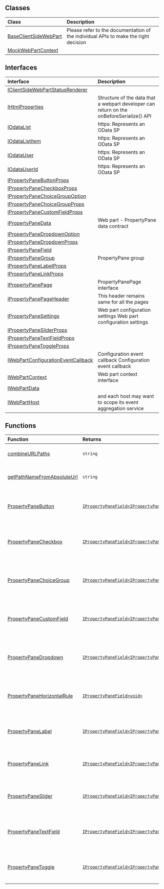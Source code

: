 


## Classes

| Class	   |  Description |
|:-------------|:---------------|
| [BaseClientSideWebPart](baseclientsidewebpart.md)     | Please refer to the documentation of the individual APIs to make the right decision |
| [MockWebPartContext](mockwebpartcontext.md)     |  |



## Interfaces

| Interface	   |  Description |
|:-------------|:---------------|
| [IClientSideWebPartStatusRenderer](iclientsidewebpartstatusrenderer.md)   |   |
| [IHtmlProperties](ihtmlproperties.md)   |   Structure of the data that a webpart developer can return on the onBeforeSerialize() API  |
| [IOdataList](iodatalist.md)   | https:  Represents an OData SP  |
| [IOdataListItem](iodatalistitem.md)   | https:  Represents an OData SP  |
| [IOdataUser](iodatauser.md)   | https:  Represents an OData SP  |
| [IOdataUserId](iodatauserid.md)   | https:  Represents an OData SP  |
| [IPropertyPaneButtonProps](ipropertypanebuttonprops.md)   |   |
| [IPropertyPaneCheckboxProps](ipropertypanecheckboxprops.md)   |   |
| [IPropertyPaneChoiceGroupOption](ipropertypanechoicegroupoption.md)   |   |
| [IPropertyPaneChoiceGroupProps](ipropertypanechoicegroupprops.md)   |   |
| [IPropertyPaneCustomFieldProps](ipropertypanecustomfieldprops.md)   |   |
| [IPropertyPaneData](ipropertypanedata.md)   | Web part - PropertyPane data contract  |
| [IPropertyPaneDropdownOption](ipropertypanedropdownoption.md)   |   |
| [IPropertyPaneDropdownProps](ipropertypanedropdownprops.md)   |   |
| [IPropertyPaneField](ipropertypanefield.md)   |   |
| [IPropertyPaneGroup](ipropertypanegroup.md)   | PropertyPane group  |
| [IPropertyPaneLabelProps](ipropertypanelabelprops.md)   |   |
| [IPropertyPaneLinkProps](ipropertypanelinkprops.md)   |   |
| [IPropertyPanePage](ipropertypanepage.md)   | PropertyPanePage interface  |
| [IPropertyPanePageHeader](ipropertypanepageheader.md)   | This header remains same for all the pages  |
| [IPropertyPaneSettings](ipropertypanesettings.md)   | Web part configuration settings  Web part configuration settings  |
| [IPropertyPaneSliderProps](ipropertypanesliderprops.md)   |   |
| [IPropertyPaneTextFieldProps](ipropertypanetextfieldprops.md)   |   |
| [IPropertyPaneToggleProps](ipropertypanetoggleprops.md)   |   |
| [IWebPartConfigurationEventCallback](iwebpartconfigurationeventcallback.md)   | Configuration event callback  Configuration event callback  |
| [IWebPartContext](iwebpartcontext.md)   | Web part context interface  |
| [IWebPartData](iwebpartdata.md)   |   |
| [IWebPartHost](iwebparthost.md)   | and each host may want to scope its event aggregation service  |



## Functions

| Function	   | Returns | Description |
|:-------------|:------|:---------------|
| [combineURLPaths](combineurlpaths~jcms9.md) |`string`  | Combines any number of URL paths  |
| [getPathNameFromAbsoluteUrl](getpathnamefromabsoluteurl~uobc9.md) |`string`  |   Get's the path name from an absolute url  |
| [PropertyPaneButton](propertypanebutton~1guo9.md) |[`IPropertyPaneField<IPropertyPaneButtonProps>`](ipropertypanefield.md)  | Helper method to create a Button on the PropertyPane  |
| [PropertyPaneCheckbox](propertypanecheckbox~tnjq9.md) |[`IPropertyPaneField<IPropertyPaneCheckboxProps>`](ipropertypanefield.md)  | Helper method to create a Checkbox on the PropertyPane  |
| [PropertyPaneChoiceGroup](propertypanechoicegroup~2m0w9.md) |[`IPropertyPaneField<IPropertyPaneChoiceGroupProps>`](ipropertypanefield.md)  | Helper method to create a Choice Group on the PropertyPane  |
| [PropertyPaneCustomField](propertypanecustomfield~xr2i9.md) |[`IPropertyPaneField<IPropertyPaneCustomFieldProps>`](ipropertypanefield.md)  | Helper method to create a Choice Group on the PropertyPane  |
| [PropertyPaneDropdown](propertypanedropdown~edlq9.md) |[`IPropertyPaneField<IPropertyPaneDropdownProps>`](ipropertypanefield.md)  | Helper method to create a Dropdown on the PropertyPane  |
| [PropertyPaneHorizontalRule](propertypanehorizontalrule~vuly9.md) |[`IPropertyPaneField<void>`](ipropertypanefield.md)  | Helper method to create a Horizontal Rule on the PropertyPane  |
| [PropertyPaneLabel](propertypanelabel~9upq9.md) |[`IPropertyPaneField<IPropertyPaneLabelProps>`](ipropertypanefield.md)  | Helper method to create a Label on the PropertyPane  |
| [PropertyPaneLink](propertypanelink~7ses9.md) |[`IPropertyPaneField<IPropertyPaneLinkProps>`](ipropertypanefield.md)  | Helper method to create a Link on the PropertyPane  |
| [PropertyPaneSlider](propertypaneslider~gqcs9.md) |[`IPropertyPaneField<IPropertyPaneSliderProps>`](ipropertypanefield.md)  | Helper method to create a Slider on the PropertyPane  |
| [PropertyPaneTextField](propertypanetextfield~zv7c9.md) |[`IPropertyPaneField<IPropertyPaneTextFieldProps>`](ipropertypanefield.md)  | Helper method to create a TextField on the PropertyPane  |
| [PropertyPaneToggle](propertypanetoggle~3vb09.md) |[`IPropertyPaneField<IPropertyPaneToggleProps>`](ipropertypanefield.md)  | Helper method to create a Toggle on the PropertyPane  |





